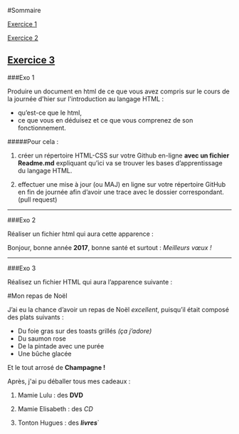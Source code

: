 #Sommaire

[Exercice 1](#exo01)

[Exercice 2](#exo02)

[Exercice 3](#exo03)
---

<a name="exo01">
###Exo 1

Produire un document en html de ce que vous avez compris sur le cours de la journée d'hier sur l'introduction au langage HTML :
- qu’est-ce que le html, 
- ce que vous en déduisez et ce que vous comprenez de son fonctionnement. 

#####Pour cela :
1. créer un répertoire HTML-CSS sur votre Github en-ligne  **avec un fichier Readme.md** expliquant qu’ici va se trouver les bases d’apprentissage du langage HTML.

2. effectuer une mise à jour (ou MAJ) en ligne sur votre répertoire GitHub en fin de journée afin d’avoir une trace avec le dossier correspondant. (pull request)

---

<a name="exo02">
###Exo 2

Réaliser un fichier html qui aura cette apparence :

Bonjour, bonne année **2017**, bonne santé et surtout : _Meilleurs vœux !_

---
<a name="exo03">
###Exo 3

Réalisez un fichier HTML qui aura l’apparence suivante :

#Mon repas de Noël

J’ai eu la chance d’avoir un repas de Noël _excellent_, puisqu’il était composé des plats
suivants :

- Du foie gras sur des toasts grillés _(ça j’adore)_
- Du saumon rose
- De la pintade avec une purée
- Une bûche glacée

Et le tout arrosé de **Champagne !**

Après, j'ai pu déballer tous mes cadeaux :

1. Mamie Lulu : des **DVD**

2. Mamie Elisabeth : des _CD_

3. Tonton Hugues : des **_livres_**`
